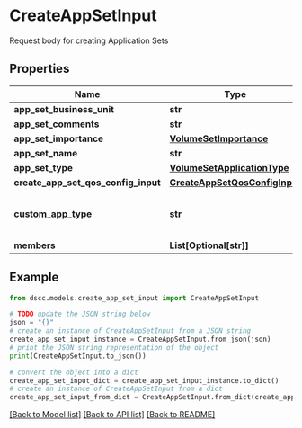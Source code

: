 # CreateAppSetInput

Request body for creating Application Sets

## Properties

Name | Type | Description | Notes
------------ | ------------- | ------------- | -------------
**app_set_business_unit** | **str** | App set business unit | [optional] 
**app_set_comments** | **str** | App set comments | [optional] 
**app_set_importance** | [**VolumeSetImportance**](VolumeSetImportance.md) |  | [optional] 
**app_set_name** | **str** | App set name | 
**app_set_type** | [**VolumeSetApplicationType**](VolumeSetApplicationType.md) |  | 
**create_app_set_qos_config_input** | [**CreateAppSetQosConfigInput**](CreateAppSetQosConfigInput.md) |  | [optional] 
**custom_app_type** | **str** | App set name for Custom workloads when appSetType&#x3D;CUSTOM | [optional] 
**members** | **List[Optional[str]]** | volumes list | [optional] 

## Example

```python
from dscc.models.create_app_set_input import CreateAppSetInput

# TODO update the JSON string below
json = "{}"
# create an instance of CreateAppSetInput from a JSON string
create_app_set_input_instance = CreateAppSetInput.from_json(json)
# print the JSON string representation of the object
print(CreateAppSetInput.to_json())

# convert the object into a dict
create_app_set_input_dict = create_app_set_input_instance.to_dict()
# create an instance of CreateAppSetInput from a dict
create_app_set_input_from_dict = CreateAppSetInput.from_dict(create_app_set_input_dict)
```
[[Back to Model list]](../README.md#documentation-for-models) [[Back to API list]](../README.md#documentation-for-api-endpoints) [[Back to README]](../README.md)


